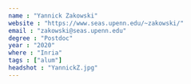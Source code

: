 ```yaml
---
name : "Yannick Zakowski"
website : "https://www.seas.upenn.edu/~zakowski/"
email : "zakowski@seas.upenn.edu"
degree : "Postdoc"
year : "2020"
where : "Inria"
tags : ["alum"]
headshot : "YannickZ.jpg"
---
```


